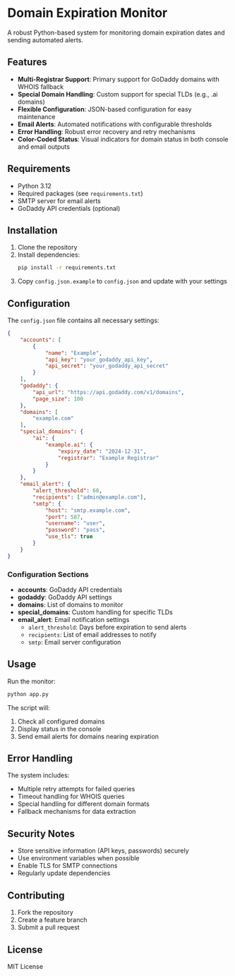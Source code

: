 # Domain Expiration Monitor

A robust Python-based system for monitoring domain expiration dates and sending automated alerts.

## Features

- **Multi-Registrar Support**: Primary support for GoDaddy domains with WHOIS fallback
- **Special Domain Handling**: Custom support for special TLDs (e.g., .ai domains)
- **Flexible Configuration**: JSON-based configuration for easy maintenance
- **Email Alerts**: Automated notifications with configurable thresholds
- **Error Handling**: Robust error recovery and retry mechanisms
- **Color-Coded Status**: Visual indicators for domain status in both console and email outputs

## Requirements

- Python 3.12
- Required packages (see `requirements.txt`)
- SMTP server for email alerts
- GoDaddy API credentials (optional)

## Installation

1. Clone the repository
2. Install dependencies:
   ```bash
   pip install -r requirements.txt
   ```
3. Copy `config.json.example` to `config.json` and update with your settings

## Configuration

The `config.json` file contains all necessary settings:

```json
{
    "accounts": [
        {
            "name": "Example",
            "api_key": "your_godaddy_api_key",
            "api_secret": "your_godaddy_api_secret"
        }
    ],
    "godaddy": {
        "api_url": "https://api.godaddy.com/v1/domains",
        "page_size": 100
    },
    "domains": [
        "example.com"
    ],
    "special_domains": {
        "ai": {
            "example.ai": {
                "expiry_date": "2024-12-31",
                "registrar": "Example Registrar"
            }
        }
    },
    "email_alert": {
        "alert_threshold": 60,
        "recipients": ["admin@example.com"],
        "smtp": {
            "host": "smtp.example.com",
            "port": 587,
            "username": "user",
            "password": "pass",
            "use_tls": true
        }
    }
}
```

### Configuration Sections

- **accounts**: GoDaddy API credentials
- **godaddy**: GoDaddy API settings
- **domains**: List of domains to monitor
- **special_domains**: Custom handling for specific TLDs
- **email_alert**: Email notification settings
  - `alert_threshold`: Days before expiration to send alerts
  - `recipients`: List of email addresses to notify
  - `smtp`: Email server configuration

## Usage

Run the monitor:
```bash
python app.py
```

The script will:
1. Check all configured domains
2. Display status in the console
3. Send email alerts for domains nearing expiration

## Error Handling

The system includes:
- Multiple retry attempts for failed queries
- Timeout handling for WHOIS queries
- Special handling for different domain formats
- Fallback mechanisms for data extraction

## Security Notes

- Store sensitive information (API keys, passwords) securely
- Use environment variables when possible
- Enable TLS for SMTP connections
- Regularly update dependencies

## Contributing

1. Fork the repository
2. Create a feature branch
3. Submit a pull request

## License

MIT License